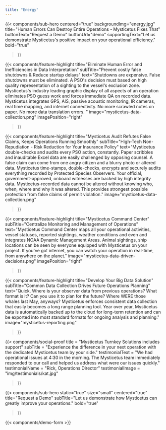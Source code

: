 ```yaml
---
title: "Energy"
---
```


{{< components/sub-hero
	centered="true"
	backgroundImg="energy.jpg"
	title="Human Errors Can Destroy Entire Operations - Mysticetus Fixes That"
	buttonText="Request a Demo"
	buttonUrl="demo"
	supportingText="Let us demonstrate Mysticetus's positive impact on your operational efficiency."
	bold="true"
>}}

{{< components/feature-highlight
	title="Eliminate Human Error and Inefficiencies in Data Interpretation"
	subTitle="Prevent costly false shutdowns & Reduce startup delays"
	text="Shutdowns are expensive. False shutdowns must be eliminated. A PSO's decision must based on high quality representation of a sighting to the vessel's exclusion zone. Mysticetus's industry leading graphic display of all aspects of an operation eliminates PSO guess work and forces immediate QA on recorded data. Mysticetus integrates GPS, AIS, passive acoustic monitoring, IR cameras, real time mapping, and internet connectivity. No more scrawled notes on paper. No more data translation errors. "
	image="mysticetus-data-collection.png"
	imagePosition="right"
>}}

{{< components/feature-highlight
	title="Mysticetus Audit Refutes False Claims, Keeps Operations Running Smoothly"
	subTitle="High-Tech Non-Repudiation - Risk Reduction for Your Insurance Policy"
	text="Mysticetus double-checks and audits every PSO action, constantly. Paper scribbles and inauditable Excel data are easily challenged by opposing counsel. A false claim can come from one angry citizen and a blurry photo or altered data. Mysticetus time-stamps, double-checks, encrypts and securely audits everything recorded by Protected Species Observers. Your official, government-approved, onboard witnesses are backed by high integrity data. Mysticetus-recorded data cannot be altered without knowing who, when, where and why it was altered. This provides strongest possible protection from false claims of permit violation."
	image="mysticetus-data-collection.png"
>}}

{{< components/feature-highlight
	title="Mysticetus Command Center"
	subTitle="Centralize Monitoring and Management of Operations"
	text="Mysticetus Command Center maps all your operational activities, vessel statuses, reported sightings, weather conditions and even and integrates NOAA Dynamic Management Areas. Animal sightings, ship locations can be seen by everyone equipped with Mysticetus on your project. If you've got internet, you can watch your operation in real-time, from anywhere on the planet."
	image="mysticetus-data-driven-decisions.png"
	imagePosition="right"
>}}

{{< components/feature-highlight
	title="Develop Your Big Data Solution"
	subTitle="Common Data Collection Drives Future Operations Planning"
	text="Quick. Where is your observer data from previous operations? What format is it? Can you use it to plan for the future? Where WERE those whales last May, anyways? Mysticetus enforces consistent data collection that easily becomes a long range planning tool. Year over year, Mysticetus data is automatically backed up to the cloud for long-term retention and can be exported into most standard formats for ongoing analysis and planning."
	image="mysticetus-reporting.png"
>}}

{{< components/social-proof 
	title = "Mysticetus Turnkey Solutions includes support"
	subTitle = "Experience the difference in your next operation with the dedicated Mysticetus team by your side."
	testimonialText = "We had operational issues at 4:30 in the morning. The Mysticetus team immediately responded to our call and helped us address what were our issues quickly."
	testimonialName = "Rick, Operations Director"
	testimonialImage = "img/testimonials/kat.jpg"
>}}

{{< components/sub-hero
	static="true"
	size="small"
	centered="true"
	title="Request a Demo"
	subTitle="Let us demonstrate how Mysticetus can greatly improve your operations."
	bold="true"
>}}

{{< components/demo-form >}}
